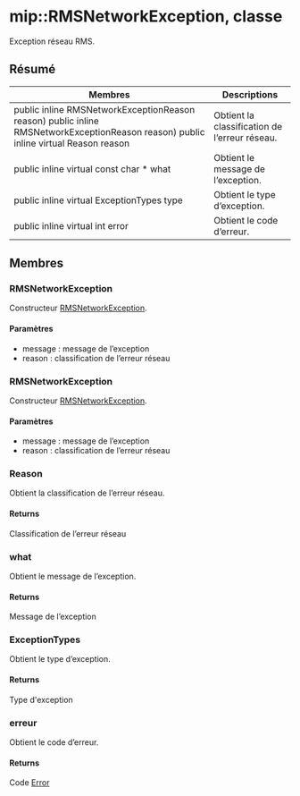 # <a name="class-miprmsnetworkexception"></a>mip::RMSNetworkException, classe 
Exception réseau RMS.
## <a name="summary"></a>Résumé
 Membres                        | Descriptions                                
--------------------------------|---------------------------------------------
public inline  RMSNetworkExceptionReason reason) public inline  RMSNetworkExceptionReason reason) public inline virtual Reason reason | Obtient la classification de l’erreur réseau.
public inline virtual const char * what | Obtient le message de l’exception.
public inline virtual ExceptionTypes type | Obtient le type d’exception.
public inline virtual int error | Obtient le code d’erreur.
## <a name="members"></a>Membres
### <a name="rmsnetworkexception"></a>RMSNetworkException
Constructeur [RMSNetworkException](#classmip_1_1_r_m_s_network_exception).
#### <a name="parameters"></a>Paramètres
* message : message de l’exception 
* reason : classification de l’erreur réseau
### <a name="rmsnetworkexception"></a>RMSNetworkException
Constructeur [RMSNetworkException](#classmip_1_1_r_m_s_network_exception).
#### <a name="parameters"></a>Paramètres
* message : message de l’exception 
* reason : classification de l’erreur réseau
### <a name="reason"></a>Reason
Obtient la classification de l’erreur réseau.
#### <a name="returns"></a>Returns
Classification de l’erreur réseau
### <a name="what"></a>what
Obtient le message de l’exception.
#### <a name="returns"></a>Returns
Message de l’exception
### <a name="exceptiontypes"></a>ExceptionTypes
Obtient le type d’exception.
#### <a name="returns"></a>Returns
Type d'exception
### <a name="error"></a>erreur
Obtient le code d’erreur.
#### <a name="returns"></a>Returns
Code [Error](#classmip_1_1_error)